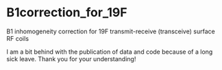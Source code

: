 # B1correction_for_19F
B1 inhomogeneity correction for 19F transmit-receive (transceive) surface RF coils


I am a bit behind with the publication of data and code because of a long sick leave. Thank you for your understanding!
